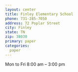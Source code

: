```yaml
---
layout: center
title: Finley Elementary School
phone: 731-285-7050
address: 72 Poplar Street
city: Finley
state: TN
zip: 38030
primary: paper
categories:
  paper
---
```


Mon to Fri 8:00 am – 3:00 pm
